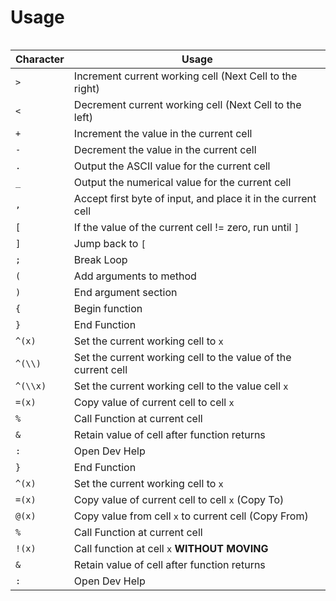 # Usage
```{toctree}
```
| Character      | Usage |
| ----------- | ----------- |
|`>`|Increment current working cell (Next Cell to the right)|
|`<`|Decrement current working cell (Next Cell to the left)|
|`+`|Increment the value in the current cell|
|`-`|Decrement the value in the current cell|
|`.`|Output the ASCII value for the current cell|
|`_`|Output the numerical value for the current cell|
|`,`|Accept first byte of input, and place it in the current cell|
|`[`|If the value of the current cell != zero, run until `]`|
|`]`|Jump back to `[`|
|`;`|Break Loop|
|`(`|Add arguments to method|
|`)`|End argument section|
|`{`|Begin function|
|`}`|End Function|
|`^(x)`|Set the current working cell to `x`|
|`^(\\)`|Set the current working cell to the value of the current cell|
|`^(\\x)`|Set the current working cell to the value cell `x`|
|`=(x)`|Copy value of current cell to cell `x`|
|`%`|Call Function at current cell|
|`&`|Retain value of cell after function returns|
|`:`|Open Dev Help|
|`}`|End Function|
|`^(x)`|Set the current working cell to `x`|
|`=(x)`|Copy value of current cell to cell `x` (Copy To)|
|`@(x)`|Copy value from cell `x` to current cell (Copy From)|
|`%`|Call Function at current cell|
|`!(x)`|Call function at cell `x` **WITHOUT MOVING**|
|`&`|Retain value of cell after function returns|
|`:`|Open Dev Help|
